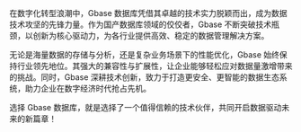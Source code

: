 在数字化转型浪潮中，Gbase 数据库凭借其卓越的技术实力脱颖而出，成为数据技术攻坚的先锋力量。作为国产数据库领域的佼佼者，Gbase 不断突破技术瓶颈，以创新为核心驱动力，为各行业提供高效、稳定的数据管理解决方案。

无论是海量数据的存储与分析，还是复杂业务场景下的性能优化，Gbase 始终保持行业领先地位。其强大的兼容性与扩展性，让企业能够轻松应对数据量激增带来的挑战。同时，Gbase 深耕技术创新，致力于打造更安全、更智能的数据生态系统，助力企业在数字经济时代抢占先机。

选择 Gbase 数据库，就是选择了一个值得信赖的技术伙伴，共同开启数据驱动未来的新篇章！